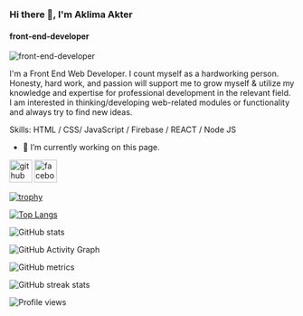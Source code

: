 ### Hi there 👋, I'm Aklima Akter
#### front-end-developer
![front-end-developer](https://i.ibb.co/whkLjmw/Your-paragraph-text.jpg)

I'm a Front End Web Developer. I count myself as a hardworking person. Honesty, hard work, and passion will support me to grow myself & utilize my knowledge and expertise for professional development in the relevant field. I am interested in thinking/developing web-related modules or functionality and always try to find new ideas.

Skills:  HTML / CSS/ JavaScript / Firebase / REACT / Node JS 

- 🔭 I’m currently working on this page. 


[<img src='https://cdn.jsdelivr.net/npm/simple-icons@3.0.1/icons/github.svg' alt='github' height='40'>](https://github.com/github.com/dev-akhi-coder)  [<img src='https://cdn.jsdelivr.net/npm/simple-icons@3.0.1/icons/facebook.svg' alt='facebook' height='40'>](https://www.facebook.com/https://www.facebook.com/akhi780)  

[![trophy](https://github-profile-trophy.vercel.app/?username=github.com/dev-akhi-coder)](https://github.com/ryo-ma/github-profile-trophy)

[![Top Langs](https://github-readme-stats.vercel.app/api/top-langs/?username=github.com/dev-akhi-coder)](https://github.com/anuraghazra/github-readme-stats)

![GitHub stats](https://github-readme-stats.vercel.app/api?username=github.com/dev-akhi-coder&show_icons=true)  

![GitHub Activity Graph](https://activity-graph.herokuapp.com/graph?username=github.com/dev-akhi-coder)  

![GitHub metrics](https://metrics.lecoq.io/github.com/dev-akhi-coder)  

![GitHub streak stats](https://streak-stats.demolab.com/?user=github.com/dev-akhi-coder)  

![Profile views](https://gpvc.arturio.dev/github.com/dev-akhi-coder)  
